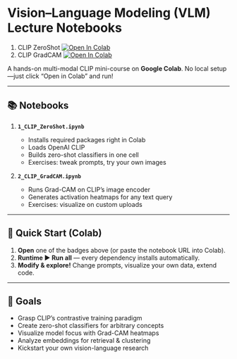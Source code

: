 # Vision–Language Modeling (VLM) Lecture Notebooks

1. CLIP ZeroShot [![Open In Colab](https://colab.research.google.com/assets/colab-badge.svg)](https://colab.research.google.com/github/Jeremy-su1/VLMs/blob/main/CLIP.ipynb)  
2. CLIP GradCAM [![Open In Colab](https://colab.research.google.com/assets/colab-badge.svg)](https://colab.research.google.com/github/Jeremy-su1/VLMs/blob/main/CLIP_GradCAM.ipynb)

A hands-on multi-modal CLIP mini-course on **Google Colab**. No local setup—just click “Open in Colab” and run!

---

## 📚 Notebooks

1. **`1_CLIP_ZeroShot.ipynb`**  
   - Installs required packages right in Colab  
   - Loads OpenAI CLIP  
   - Builds zero-shot classifiers in one cell  
   - Exercises: tweak prompts, try your own images

2. **`2_CLIP_GradCAM.ipynb`**  
   - Runs Grad-CAM on CLIP’s image encoder  
   - Generates activation heatmaps for any text query  
   - Exercises: visualize on custom uploads

---

## 🚀 Quick Start (Colab)

1. **Open** one of the badges above (or paste the notebook URL into Colab).  
2. **Runtime ▶︎ Run all** — every dependency installs automatically.  
3. **Modify & explore!** Change prompts, visualize your own data, extend code.

---

## 🎯 Goals

- Grasp CLIP’s contrastive training paradigm  
- Create zero-shot classifiers for arbitrary concepts  
- Visualize model focus with Grad-CAM heatmaps  
- Analyze embeddings for retrieval & clustering  
- Kickstart your own vision-language research
